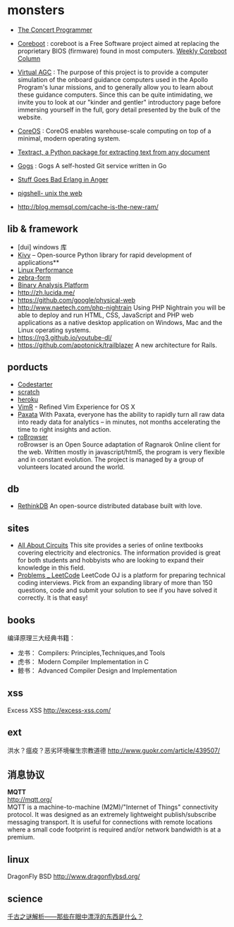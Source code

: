 monsters
========

- [The Concert Programmer](https://www.youtube.com/watch?v=yY1FSsUV-8c)  
- [Coreboot](http://www.coreboot.org/) : coreboot is a Free Software project aimed at replacing the proprietary BIOS (firmware) found in most computers. [Weekly Coreboot Column](http://lennartb.home.xs4all.nl/coreboot/coreboot.html)  
- [Virtual AGC](http://www.ibiblio.org/apollo/index.html) : The purpose of this project is to provide a computer simulation of the onboard guidance computers used in the Apollo Program's lunar missions, and to generally allow you to learn about these guidance computers.  Since this can be quite intimidating, we invite you to look at our "kinder and gentler" introductory page before immersing yourself in the full, gory detail presented by the bulk of the website.  
- [CoreOS](https://coreos.com/) : CoreOS enables warehouse-scale computing on top of a minimal, modern operating system.
- [Textract, a Python package for extracting text from any document](http://datascopeanalytics.com/what-we-think/2014/07/27/extract-text-from-any-document-no-muss-no-fuss)
- [Gogs](https://github.com/gogits/gogs/) : Gogs A self-hosted Git service written in Go
- [Stuff Goes Bad Erlang in Anger](http://www.erlang-in-anger.com/)  

- [pigshell- unix the web](http://pigshell.com/)
- http://blog.memsql.com/cache-is-the-new-ram/  

## lib & framework

- [dui] windows 库  
- [Kivy](http://kivy.org/) – Open-source Python library for rapid development of applications**  
- [Linux Performance](http://www.brendangregg.com/linuxperf.html)  
- [zebra-form](http://stefangabos.ro/php-libraries/zebra-form/)  
- [Binary Analysis Platform](http://bap.ece.cmu.edu/)
- http://zh.lucida.me/  
- https://github.com/google/physical-web  
- http://www.naetech.com/php-nightrain  Using PHP Nightrain you will be able to deploy and run HTML, CSS, JavaScript and PHP web applications as a native desktop application on Windows, Mac and the Linux operating systems. 
- https://rg3.github.io/youtube-dl/  
- https://github.com/apotonick/trailblazer  A new architecture for Rails. 

## porducts

- [Codestarter](https://codestarter.org/)  
- [scratch](http://scratch.mit.edu/)  
- [heroku](https://www.heroku.com/)  
- [VimR](http://vimr.org/) - Refined Vim Experience for OS X  
- [Paxata](http://www.paxata.com/) With Paxata, everyone has the ability to rapidly turn all raw data into ready data for analytics – in minutes, not months accelerating the time to right insights and action.  
- [roBrowser](https://github.com/vthibault/roBrowser)  
roBrowser is an Open Source adaptation of Ragnarok Online client for the web. Written mostly in javascript/html5, the program is very flexible and in constant evolution. The project is managed by a group of volunteers located around the world.

## db

- [RethinkDB](http://rethinkdb.com/) An open-source distributed database built with love.  

## sites

- [All About Circuits](http://www.allaboutcircuits.com/) This site provides a series of online textbooks covering electricity and electronics. The information provided is great for both students and hobbyists who are looking to expand their knowledge in this field.
- [Problems _ LeetCode](https://oj.leetcode.com/problems/) LeetCode OJ is a platform for preparing technical coding interviews. Pick from an expanding library of more than 150 questions, code and submit your solution to see if you have solved it correctly. It is that easy! 

## books

编译原理三大经典书籍：  
- 龙书： Compilers: Principles,Techniques,and Tools  
- 虎书： Modern Compiler Implementation in C  
- 鲸书： Advanced Compiler Design and Implementation  

## xss

Excess XSS  http://excess-xss.com/  

## ext 

洪水？瘟疫？恶劣环境催生宗教道德 http://www.guokr.com/article/439507/  

## 消息协议

**MQTT**  
http://mqtt.org/  
MQTT is a machine-to-machine (M2M)/"Internet of Things" connectivity protocol. It was designed as an extremely lightweight publish/subscribe messaging transport. It is useful for connections with remote locations where a small code footprint is required and/or network bandwidth is at a premium.

## linux 

DragonFly BSD  http://www.dragonflybsd.org/  

## science

[千古之谜解析——那些在眼中漂浮的东西是什么？](http://www.quumii.com/videolist.php?id=18485)  
